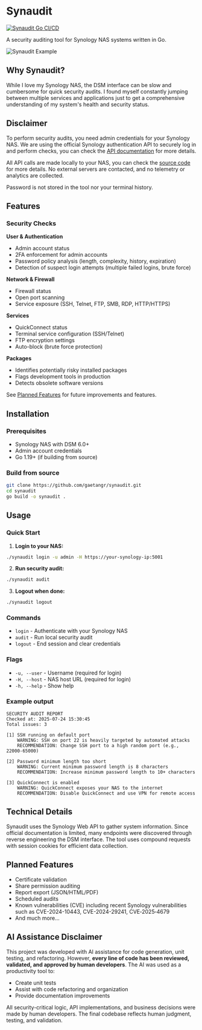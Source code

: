 # Synaudit

[![Synaudit Go CI/CD](https://github.com/gaetangr/synaudit/actions/workflows/go.yml/badge.svg)](https://github.com/gaetangr/synaudit/actions/workflows/go.yml)


A security auditing tool for Synology NAS systems written in Go.

![Synaudit Example](assets/media/synaudit_cli_example.gif)

## Why Synaudit?

While I love my Synology NAS, the DSM interface can be slow and cumbersome for quick security audits. I found myself constantly jumping between multiple services and applications just to get a comprehensive understanding of my system's health and security status.

## Disclaimer 

To perform security audits, you need admin credentials for your Synology NAS. We are using the official Synology authentication API to securely log in and perform checks, you can check the [API documentation](https://kb.synology.com/fr-fr/DG/DSM_Login_Web_API_Guide/2) for more details.

All API calls are made locally to your NAS, you can check the [source code](https://github.com/gaetangr/synaudit/blob/main/cmd/auth.go) for more details. No external servers are contacted, and no telemetry or analytics are collected.

Password is not stored in the tool nor your terminal history.

## Features

### Security Checks

**User & Authentication**
- Admin account status
- 2FA enforcement for admin accounts
- Password policy analysis (length, complexity, history, expiration)
- Detection of suspect login attempts (multiple failed logins, brute force)

**Network & Firewall**
- Firewall status
- Open port scanning
- Service exposure (SSH, Telnet, FTP, SMB, RDP, HTTP/HTTPS)

**Services**
- QuickConnect status
- Terminal service configuration (SSH/Telnet)
- FTP encryption settings
- Auto-block (brute force protection)

**Packages**
- Identifies potentially risky installed packages
- Flags development tools in production
- Detects obsolete software versions

See [Planned Features](#planned-features) for future improvements and features.

## Installation

### Prerequisites
- Synology NAS with DSM 6.0+
- Admin account credentials
- Go 1.19+ (if building from source)

### Build from source
```bash
git clone https://github.com/gaetangr/synaudit.git
cd synaudit
go build -o synaudit .
```

## Usage



### Quick Start

1. **Login to your NAS:**
```bash
./synaudit login -u admin -H https://your-synology-ip:5001
```

2. **Run security audit:**
```bash
./synaudit audit
```

3. **Logout when done:**
```bash
./synaudit logout
```

### Commands

- `login` - Authenticate with your Synology NAS
- `audit` - Run local security audit 
- `logout` - End session and clear credentials

### Flags

- `-u, --user` - Username (required for login)
- `-H, --host` - NAS host URL (required for login)
- `-h, --help` - Show help

### Example output
```
SECURITY AUDIT REPORT
Checked at: 2025-07-24 15:30:45
Total issues: 3

[1] SSH running on default port
    WARNING: SSH on port 22 is heavily targeted by automated attacks
    RECOMMENDATION: Change SSH port to a high random port (e.g., 22000-65000)

[2] Password minimum length too short
    WARNING: Current minimum password length is 8 characters
    RECOMMENDATION: Increase minimum password length to 10+ characters

[3] QuickConnect is enabled
    WARNING: QuickConnect exposes your NAS to the internet
    RECOMMENDATION: Disable QuickConnect and use VPN for remote access
```

## Technical Details

Synaudit uses the Synology Web API to gather system information. Since official documentation is limited, many endpoints were discovered through reverse engineering the DSM interface. The tool uses compound requests with session cookies for efficient data collection.


## Planned Features

- Certificate validation
- Share permission auditing
- Report export (JSON/HTML/PDF)
- Scheduled audits
- Known vulnerabilities (CVE) including recent Synology vulnerabilities such as CVE-2024-10443, CVE-2024-29241, CVE‑2025‑4679
- And much more...

## AI Assistance Disclaimer

This project was developed with AI assistance for code generation, unit testing, and refactoring. However, **every line of code has been reviewed, validated, and approved by human developers**. The AI was used as a productivity tool to:

- Create unit tests
- Assist with code refactoring and organization
- Provide documentation improvements

All security-critical logic, API implementations, and business decisions were made by human developers. The final codebase reflects human judgment, testing, and validation.

